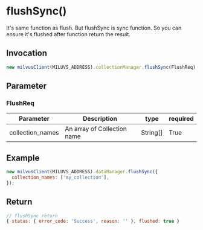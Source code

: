 # flushSync()
It's same function as flush. But flushSync is sync function. So you can ensure it's flushed after function return the result.

## Invocation 
```javascript
new milvusClient(MILUVS_ADDRESS).collectionManager.flushSync(FlushReq);
```

## Parameter
### FlushReq
| Parameter        | Description                 | type     | required |
| ---------------- | --------------------------- | -------- | -------- |
| collection_names | An array of Collection name | String[] | True     |

## Example
```javascript
new milvusClient(MILUVS_ADDRESS).dataManager.flushSync({
  collection_names: ['my_collection'],
});
```
## Return
```javascript
// flushSync return
{ status: { error_code: 'Success', reason: '' }, flushed: true }
```
